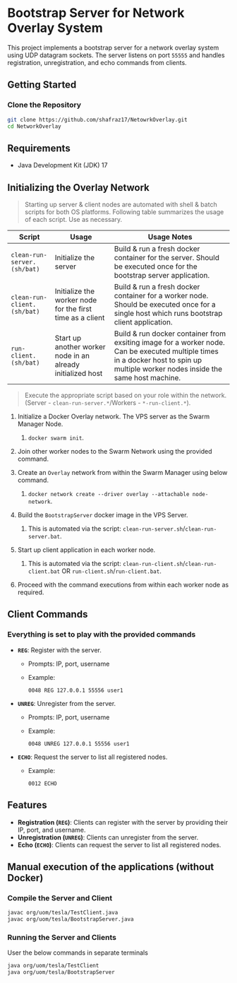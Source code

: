 # Bootstrap Server for Network Overlay System

This project implements a bootstrap server for a network overlay system using UDP datagram sockets. The server listens on port `55555` and handles registration, unregistration, and echo commands from clients.

## Getting Started

### Clone the Repository

```sh
git clone https://github.com/shafraz17/NetowrkOverlay.git
cd NetworkOverlay
```

## Requirements

- Java Development Kit (JDK) 17

## Initializing the Overlay Network

> Starting up server & client nodes are automated with shell & batch scripts for both OS platforms. Following table summarizes the usage of each script. Use as necessary.

| Script | Usage | Usage Notes |
| ------ | ----- | ----------- |
|`clean-run-server.(sh/bat)`|Initialize the server|Build & run a fresh docker container for the server. Should be executed once for the bootstrap server application.|
|`clean-run-client.(sh/bat)`|Initialize the worker node for the first time as a client|Build & run a fresh docker container for a worker node. Should be executed once for a single host which runs bootstrap client application.|
|`run-client.(sh/bat)`|Start up another worker node in an already initialized host|Build & run docker container from exsiting image for a worker node. Can be executed multiple times in a docker host to spin up multiple worker nodes inside the same host machine.|

> Execute the appropriate script based on your role within the network. (Server - `clean-run-server.*`/Workers - `*-run-client.*`).

1. Initialize a Docker Overlay network. The VPS server as the Swarm Manager Node.
    1. `docker swarm init`.
2. Join other worker nodes to the Swarm Network using the provided command.
3. Create an `Overlay` network from within the Swarm Manager using below command.
    1. `docker network create --driver overlay --attachable node-network`.
4. Build the `BootstrapServer` docker image in the VPS Server.

    1. This is automated via the script: `clean-run-server.sh`/`clean-run-server.bat`.

5. Start up client application in each worker node.

    1. This is automated via the script: `clean-run-client.sh`/`clean-run-client.bat` OR `run-client.sh`/`run-client.bat`.

6. Proceed with the command executions from within each worker node as required.

## Client Commands

### Everything is set to play with the provided commands

- **`REG`**: Register with the server.
  - Prompts: IP, port, username
  - Example:

    ```plaintext
    0048 REG 127.0.0.1 55556 user1
    ```

- **`UNREG`**: Unregister from the server.
  - Prompts: IP, port, username
  - Example:

    ```plaintext
    0048 UNREG 127.0.0.1 55556 user1
    ```

- **`ECHO`**: Request the server to list all registered nodes.
  - Example:

    ```plaintext
    0012 ECHO
    ```

## Features

- **Registration (`REG`)**: Clients can register with the server by providing their IP, port, and username.
- **Unregistration (`UNREG`)**: Clients can unregister from the server.
- **Echo (`ECHO`)**: Clients can request the server to list all registered nodes.

## Manual execution of the applications (without Docker)

### Compile the Server and Client

```sh
javac org/uom/tesla/TestClient.java
javac org/uom/tesla/BootstrapServer.java
```

### Running the Server and Clients

User the below commands in separate terminals

```sh
java org/uom/tesla/TestClient
java org/uom/tesla/BootstrapServer
```
